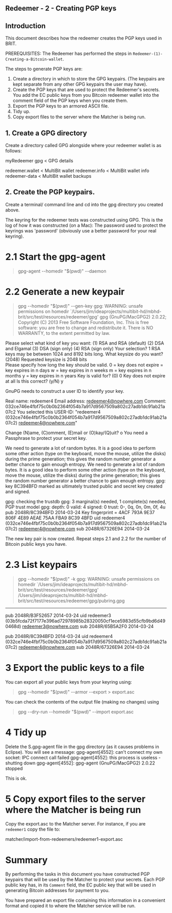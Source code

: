 ## Redeemer - 2 - Creating PGP keys

## Introduction
This document describes how the redeemer creates the PGP keys used in BRIT.

PREREQUISITES:
The Redeemer has performed the steps in `Redeemer-(1)-Creating-a-Bitcoin-wallet`.


The steps to generate PGP keys are:

1) Create a directory in which to store the GPG keypairs.
   (The keypairs are kept separate from any other GPG keypairs the user may have).
2) Create the PGP keys that are used to protect the Redeemer's secrets. You add the
   EC public keys from you Bitcoin redeemer wallet into the comment field of the PGP keys
   when you create them.
3) Export the PGP keys to an armored ASCII file.
4) Tidy up.
5) Copy export files to the server where the Matcher is being run.


## 1. Create a GPG directory
Create a directory called GPG alongside where your redeemer wallet is as follows:

myRedeemer
   gpg                  < GPG details

   redeemer.wallet      < MultiBit wallet
   redeemer.info        < MultiBit wallet info
   redeemer-data        < MultiBit wallet backups


## 2. Create the PGP keypairs.

Create a terminal/ command line and cd into the gpg directory you created above.

The keyring for the redeemer tests was constructed using GPG.
This is the log of how it was constructed (on a Mac):
The password used to protect the keyrings was 'password' (obviously use a better password for your real
keyring).

# 2.1 Start the gpg-agent
> gpg-agent --homedir "$(pwd)" --daemon

# 2.2 Generate a new keypair
> gpg --homedir "$(pwd)" --gen-key
gpg: WARNING: unsafe permissions on homedir `/Users/jim/ideaprojects/multibit-hd/mbhd-brit/src/test/resources/redeemer/gpg'
gpg (GnuPG/MacGPG2) 2.0.22; Copyright (C) 2013 Free Software Foundation, Inc.
This is free software: you are free to change and redistribute it.
There is NO WARRANTY, to the extent permitted by law.

Please select what kind of key you want:
   (1) RSA and RSA (default)
   (2) DSA and Elgamal
   (3) DSA (sign only)
   (4) RSA (sign only)
Your selection? 1
RSA keys may be between 1024 and 8192 bits long.
What keysize do you want? (2048) 
Requested keysize is 2048 bits   
Please specify how long the key should be valid.
         0 = key does not expire
      <n>  = key expires in n days
      <n>w = key expires in n weeks
      <n>m = key expires in n months
      <n>y = key expires in n years
Key is valid for? (0) 0
Key does not expire at all
Is this correct? (y/N) y
                        
GnuPG needs to construct a user ID to identify your key.

Real name: redeemer4
Email address: redeemer4@nowhere.com
Comment: 032ce746e4fbf75c0b0b2364f054b7a917d9567509a802c27adb1dc91ab21a07c2
You selected this USER-ID:
    "redeemer4  (032ce746e4fbf75c0b0b2364f054b7a917d9567509a802c27adb1dc91ab21a07c2) <redeemer4@nowhere.com>"

Change (N)ame, (C)omment, (E)mail or (O)kay/(Q)uit? o
You need a Passphrase to protect your secret key.    

We need to generate a lot of random bytes. It is a good idea to perform
some other action (type on the keyboard, move the mouse, utilize the
disks) during the prime generation; this gives the random number
generator a better chance to gain enough entropy.
We need to generate a lot of random bytes. It is a good idea to perform
some other action (type on the keyboard, move the mouse, utilize the
disks) during the prime generation; this gives the random number
generator a better chance to gain enough entropy.
gpg: key 8C394BFD marked as ultimately trusted
public and secret key created and signed.

gpg: checking the trustdb
gpg: 3 marginal(s) needed, 1 complete(s) needed, PGP trust model
gpg: depth: 0  valid:   4  signed:   0  trust: 0-, 0q, 0n, 0m, 0f, 4u
pub   2048R/8C394BFD 2014-03-24
      Key fingerprint = 4ACF 793A 9E37 806F 4E89  AEAE 75AA FBA9 8C39 4BFD
uid                  redeemer4 (032ce746e4fbf75c0b0b2364f054b7a917d9567509a802c27adb1dc91ab21a07c2) <redeemer4@nowhere.com>
sub   2048R/67326E94 2014-03-24


The new key pair is now created.
Repeat steps 2.1 and 2.2 for the number of Bitcoin public keys you have.


# 2.3 List keypairs
> gpg --homedir "$(pwd)" -k
gpg: WARNING: unsafe permissions on homedir `/Users/jim/ideaprojects/multibit-hd/mbhd-brit/src/test/resources/redeemer/gpg'
/Users/jim/ideaprojects/multibit-hd/mbhd-brit/src/test/resources/redeemer/gpg/pubring.gpg
-----------------------------------------------------------------------------------------
pub   2048R/B3F52657 2014-03-24
uid                  redeemer3 (03b5fcda72f7177e396ad72978985b28320050cf1ece5983d55cfb9bd6d490468d) <redeemer3@nowhere.com>
sub   2048R/65B5A2F0 2014-03-24

pub   2048R/8C394BFD 2014-03-24
uid                  redeemer4 (032ce746e4fbf75c0b0b2364f054b7a917d9567509a802c27adb1dc91ab21a07c2) <redeemer4@nowhere.com>
sub   2048R/67326E94 2014-03-24

# 3 Export the public keys to a file
You can export all your public keys from your keyring using:
> gpg --homedir "$(pwd)" --armor --export > export.asc

You can check the contents of the output file (making no changes) using
> gpg --dry-run --homedir "$(pwd)" --import export.asc


# 4 Tidy up
Delete the S.gpg-agent file in the gpg directory (as it causes problems in Eclipse).
You will see a message:
gpg-agent[4552]: can't connect my own socket: IPC connect call failed
gpg-agent[4552]: this process is useless - shutting down
gpg-agent[4552]: gpg-agent (GnuPG/MacGPG2) 2.0.22 stopped

This is ok.

# 5 Copy export files to the server where the Matcher is being run
Copy the export.asc to the Matcher server.
For instance, if you are `redeemer1` copy the file to:

matcher/import-from-redeemers/redeemer1-export.asc


# Summary
By performing the tasks in this document you have constructed PGP keypairs that will be used by the
Matcher to protect your secrets. Each PGP public key has, in its `Comment` field, the EC public key that
will be used in generating Bitcoin addresses for payment to you.

You have prepared an export file containing this information in a convenient format and copied it
to where the Matcher service will be run.